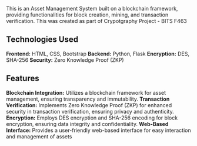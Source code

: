 This is an Asset Management System built on a blockchain framework, providing functionalities for block creation, mining, and transaction verification. This was created as part of Crypotgraphy Project - BITS F463

## Technologies Used
**Frontend:** HTML, CSS, Bootstrap
**Backend:** Python, Flask
**Encryption:** DES, SHA-256
**Security:** Zero Knowledge Proof (ZKP)

## Features
**Blockchain Integration:** Utilizes a blockchain framework for asset management, ensuring transparency and immutability.
**Transaction Verification:** Implements Zero Knowledge Proof (ZKP) for enhanced security in transaction verification, ensuring privacy and authenticity.
**Encryption:** Employs DES encryption and SHA-256 encoding for block encryption, ensuring data integrity and confidentiality.
**Web-Based Interface:** Provides a user-friendly web-based interface for easy interaction and management of assets
